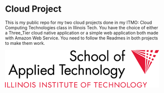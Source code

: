 # Cloud Project

This is my public repo for my two cloud projects done in my ITMO: Cloud Computing Technologies class in Illinois Tech. You have the choice of either a Three_Tier cloud native application or a simple web application both made with Amazon Web Service. You need to follow the Readmes in both projects to make them work.

![IIT_logo](src/IIT.png "IIT school of applied technology Logo")
